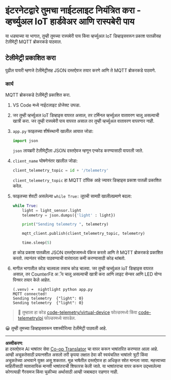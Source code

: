 <!--
CO_OP_TRANSLATOR_METADATA:
{
  "original_hash": "1226517aae5f5b6f904434670394c688",
  "translation_date": "2025-08-27T12:19:49+00:00",
  "source_file": "1-getting-started/lessons/4-connect-internet/single-board-computer-telemetry.md",
  "language_code": "mr"
}
-->
# इंटरनेटद्वारे तुमचा नाईटलाइट नियंत्रित करा - व्हर्च्युअल IoT हार्डवेअर आणि रास्पबेरी पाय

या धड्याच्या या भागात, तुम्ही तुमच्या रास्पबेरी पाय किंवा व्हर्च्युअल IoT डिव्हाइसवरून प्रकाश पातळीसह टेलीमेट्री MQTT ब्रोकरकडे पाठवाल.

## टेलीमेट्री प्रकाशित करा

पुढील पायरी म्हणजे टेलीमेट्रीसह JSON दस्तऐवज तयार करणे आणि ते MQTT ब्रोकरकडे पाठवणे.

### कार्य

MQTT ब्रोकरकडे टेलीमेट्री प्रकाशित करा.

1. VS Code मध्ये नाईटलाइट प्रोजेक्ट उघडा.

1. जर तुम्ही व्हर्च्युअल IoT डिव्हाइस वापरत असाल, तर टर्मिनल व्हर्च्युअल वातावरण चालू असल्याची खात्री करा. जर तुम्ही रास्पबेरी पाय वापरत असाल तर तुम्ही व्हर्च्युअल वातावरण वापरणार नाही.

1. `app.py` फाइलच्या शीर्षस्थानी खालील आयात जोडा:

    ```python
    import json
    ```

    `json` लायब्ररी टेलीमेट्रीला JSON दस्तऐवज म्हणून एन्कोड करण्यासाठी वापरली जाते.

1. `client_name` घोषणेनंतर खालील जोडा:

    ```python
    client_telemetry_topic = id + '/telemetry'
    ```

    `client_telemetry_topic` हा MQTT टॉपिक आहे ज्यावर डिव्हाइस प्रकाश पातळी प्रकाशित करेल.

1. फाइलच्या शेवटी असलेल्या `while True:` लूपची सामग्री खालीलप्रमाणे बदला:

    ```python
    while True:
        light = light_sensor.light
        telemetry = json.dumps({'light' : light})

        print("Sending telemetry ", telemetry)
    
        mqtt_client.publish(client_telemetry_topic, telemetry)
    
        time.sleep(5)
    ```

    हा कोड प्रकाश पातळीला JSON दस्तऐवजामध्ये पॅकेज करतो आणि ते MQTT ब्रोकरकडे प्रकाशित करतो. त्यानंतर संदेश पाठवण्याची वारंवारता कमी करण्यासाठी कोड थांबतो.

1. मागील भागातील कोड चालवला तसाच कोड चालवा. जर तुम्ही व्हर्च्युअल IoT डिव्हाइस वापरत असाल, तर CounterFit अॅप चालू असल्याची खात्री करा आणि लाइट सेन्सर आणि LED योग्य पिनवर तयार केले आहेत.

    ```output
    (.venv) ➜  nightlight python app.py 
    MQTT connected!
    Sending telemetry  {"light": 0}
    Sending telemetry  {"light": 0}
    ```

> 💁 तुम्हाला हा कोड [code-telemetry/virtual-device](../../../../../1-getting-started/lessons/4-connect-internet/code-telemetry/virtual-device) फोल्डरमध्ये किंवा [code-telemetry/pi](../../../../../1-getting-started/lessons/4-connect-internet/code-telemetry/pi) फोल्डरमध्ये सापडेल.

😀 तुम्ही तुमच्या डिव्हाइसवरून यशस्वीरित्या टेलीमेट्री पाठवली आहे.

---

**अस्वीकरण**:  
हा दस्तऐवज AI भाषांतर सेवा [Co-op Translator](https://github.com/Azure/co-op-translator) चा वापर करून भाषांतरित करण्यात आला आहे. आम्ही अचूकतेसाठी प्रयत्नशील असलो तरी कृपया लक्षात ठेवा की स्वयंचलित भाषांतरे त्रुटी किंवा अचूकतेच्या अभावाने युक्त असू शकतात. मूळ भाषेतील दस्तऐवज हा अधिकृत स्रोत मानला जावा. महत्त्वाच्या माहितीसाठी व्यावसायिक मानवी भाषांतराची शिफारस केली जाते. या भाषांतराचा वापर करून उद्भवलेल्या कोणत्याही गैरसमज किंवा चुकीच्या अर्थासाठी आम्ही जबाबदार राहणार नाही.